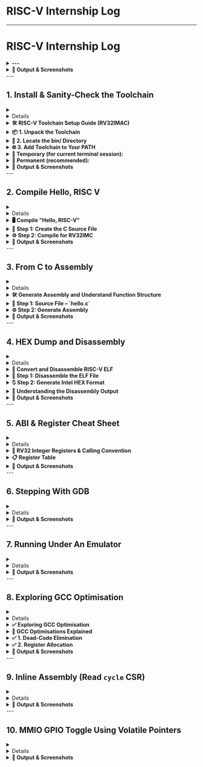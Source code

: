 # RISC-V Internship Log

---

# RISC-V Internship Log

<details>
<summary><strong>---</strong></summary>



</details>

<details>
<summary><strong>📸 Output & Screenshots</strong></summary>

_Add screenshots here._

</details>
---

## 1. Install & Sanity-Check the Toolchain

<details>
<summary><strong><details></strong></summary>

<summary><strong>🧾 Instructions</strong></summary>

</details>

<details>
<summary><strong>🛠️ RISC-V Toolchain Setup Guide (RV32IMAC)</strong></summary>

This guide explains how to unpack the RISC-V toolchain, configure your environment, and verify that everything is working correctly.

---

</details>

<details>
<summary><strong>📦 1. Unpack the Toolchain</strong></summary>

Open a terminal and run:

```bash
tar -xvzf riscv-toolchain-rv32imac-x86_64-ubuntu.tar.gz
```

This will extract a directory, typically named `opt` or `riscv-toolchain`, containing the toolchain files.

---

</details>

<details>
<summary><strong>📁 2. Locate the bin/ Directory</strong></summary>

Navigate to the extracted directory:

```bash
cd path/to/extracted/folder/opt/riscv/bin
```

Replace `path/to/extracted/folder` with the actual path where the toolchain was extracted.

Then list the contents:

```bash
ls
```

You should see binaries like:

- `riscv32-unknown-elf-gcc`
- `riscv32-unknown-elf-objdump`
- `riscv32-unknown-elf-gdb`

---

</details>

<details>
<summary><strong>🌐 3. Add Toolchain to Your PATH</strong></summary>



</details>

<details>
<summary><strong>🔹 Temporary (for current terminal session):</strong></summary>

```bash
export PATH="$PWD:$PATH"
```

</details>

<details>
<summary><strong>🔹 Permanent (recommended):</strong></summary>

To make the change permanent:

**For Bash users:**

```bash
echo 'export PATH="/home/naren/Desktop/VSD/opt/riscv/bin:$PATH"' >> ~/.bashrc
source ~/.bashrc
```

**For Zsh users:**

```bash
echo 'export PATH="/home/naren/Desktop/VSD/opt/riscv/bin:$PATH"' >> ~/.zshrc
source ~/.zshrc
```

---

</details>

<details>
<summary><strong>📸 Output & Screenshots</strong></summary>

_Add screenshots here._

</details>
---

## 2. Compile Hello, RISC V

<details>
<summary><strong><details></strong></summary>

<summary><strong>🧾 Instructions</strong></summary>

</details>

<details>
<summary><strong>🖥️ Compile "Hello, RISC-V"</strong></summary>

This section shows how to write and compile a simple RISC-V program using the `riscv32-unknown-elf-gcc` toolchain for the `rv32imc` target.

</details>

<details>
<summary><strong>📄 Step 1: Create the C Source File</strong></summary>

Create a file called `hello.c` with the following content:
````markdown



#include <stdio.h>

int main() {
    printf("Hello, RISC-V!\n");
    return 0;
}
````

---

</details>

<details>
<summary><strong>⚙️ Step 2: Compile for RV32IMC</strong></summary>

Use the following command to compile the code into a RISC-V ELF binary:

```bash
riscv32-unknown-elf-gcc -march=rv32imc -mabi=ilp32 -o hello.elf hello.c
```

---

</details>

<details>
<summary><strong>📸 Output & Screenshots</strong></summary>

_Add screenshots here._

</details>
---

## 3. From C to Assembly

<details>
<summary><strong><details></strong></summary>

<summary><strong>🧾 Instructions</strong></summary>

Here's a clean and structured **Markdown** version of your instructions with the `.s` file generation and explanation request:

---

</details>

<details>
<summary><strong>🛠️ Generate Assembly and Understand Function Structure</strong></summary>

This section explains how to generate the assembly (`.s`) file for a simple C program targeting RISC-V (`rv32imc`), and what the **function prologue** and **epilogue** mean.

---

</details>

<details>
<summary><strong>📄 Step 1: Source File – `hello.c`</strong></summary>

```c
#include <stdio.h>

int main() {
    printf("Hello, RISC-V!\n");
    return 0;
}
```

---

</details>

<details>
<summary><strong>⚙️ Step 2: Generate Assembly</strong></summary>

Use the following command to generate the assembly file (`hello.s`):

```bash
riscv32-unknown-elf-gcc -S -O0 hello.c
```

* `-S` tells GCC to output assembly instead of object code.
* `-O0` disables optimizations so you can see the raw function structure.

This creates a file named `hello.s`.

---

</details>

<details>
<summary><strong>📸 Output & Screenshots</strong></summary>

_Add screenshots here._

</details>
---

## 4. HEX Dump and Disassembly

<details>
<summary><strong><details></strong></summary>

<summary><strong>🧾 Instructions</strong></summary>

---

</details>

<details>
<summary><strong>🧰 Convert and Disassemble RISC-V ELF</strong></summary>

This guide shows how to convert your compiled ELF binary into a raw hex file and disassemble it for analysis.

---

</details>

<details>
<summary><strong>🔄 Step 1: Disassemble the ELF File</strong></summary>

```bash
riscv32-unknown-elf-objdump -d hello.elf > hello.dump
```

This generates a human-readable disassembly in `hello.dump`.

---

</details>

<details>
<summary><strong>🔃 Step 2: Generate Intel HEX Format</strong></summary>

```bash
riscv32-unknown-elf-objcopy -O ihex hello.elf hello.hex
```

This converts the ELF into an Intel HEX format file (`hello.hex`), often used for flashing embedded devices.

---

</details>

<details>
<summary><strong>🧐 Understanding the Disassembly Output</strong></summary>

A line in the disassembly typically looks like this:

```
00000000 <main>:
   0:  1141        addi   sp,sp,-16
   2:  c606        sw     ra,12(sp)
   ...
```

Each column represents:

| Column           | Meaning                                                                     |
| ---------------- | --------------------------------------------------------------------------- |
| `0:`             | **Address offset** within the function (e.g., 0 bytes from start of `main`) |
| `1141`           | **Raw machine code** (hex representation of the instruction)                |
| `addi sp,sp,-16` | **Mnemonic + operands** — the actual instruction being executed             |

---

</details>

<details>
<summary><strong>📸 Output & Screenshots</strong></summary>

_Add screenshots here._

</details>
---

## 5. ABI & Register Cheat Sheet

<details>
<summary><strong><details></strong></summary>

<summary><strong>🧾 Instructions</strong></summary>

</details>

<details>
<summary><strong>🧠 RV32 Integer Registers & Calling Convention</strong></summary>



</details>

<details>
<summary><strong>📋 Register Table</strong></summary>

| Register | ABI Name | Description / Role                            |
| -------- | -------- | --------------------------------------------- |
| x0       | zero     | Constant 0                                    |
| x1       | ra       | Return address                                |
| x2       | sp       | Stack pointer                                 |
| x3       | gp       | Global pointer                                |
| x4       | tp       | Thread pointer                                |
| x5       | t0       | Temporary register (caller-saved)             |
| x6       | t1       | Temporary register (caller-saved)             |
| x7       | t2       | Temporary register (caller-saved)             |
| x8       | s0/fp    | Saved register / frame pointer (callee-saved) |
| x9       | s1       | Saved register (callee-saved)                 |
| x10      | a0       | Function argument / return value              |
| x11      | a1       | Function argument / return value              |
| x12      | a2       | Function argument                             |
| x13      | a3       | Function argument                             |
| x14      | a4       | Function argument                             |
| x15      | a5       | Function argument                             |
| x16      | a6       | Function argument                             |
| x17      | a7       | Function argument                             |
| x18      | s2       | Saved register (callee-saved)                 |
| x19      | s3       | Saved register (callee-saved)                 |
| x20      | s4       | Saved register (callee-saved)                 |
| x21      | s5       | Saved register (callee-saved)                 |
| x22      | s6       | Saved register (callee-saved)                 |
| x23      | s7       | Saved register (callee-saved)                 |
| x24      | s8       | Saved register (callee-saved)                 |
| x25      | s9       | Saved register (callee-saved)                 |
| x26      | s10      | Saved register (callee-saved)                 |
| x27      | s11      | Saved register (callee-saved)                 |
| x28      | t3       | Temporary register (caller-saved)             |
| x29      | t4       | Temporary register (caller-saved)             |
| x30      | t5       | Temporary register (caller-saved)             |
| x31      | t6       | Temporary register (caller-saved)             |

---

</details>

<details>
<summary><strong>📸 Output & Screenshots</strong></summary>

_Add screenshots here._

</details>
---

## 6. Stepping With GDB

<details>
<summary><strong><details></strong></summary>

<summary><strong>🧾 Instructions</strong></summary>

</details>

<details>
<summary><strong>📸 Output & Screenshots</strong></summary>

_Add screenshots here._

</details>
---

## 7. Running Under An Emulator

<details>
<summary><strong><details></strong></summary>

<summary><strong>🧾 Instructions</strong></summary>

</details>

<details>
<summary><strong>📸 Output & Screenshots</strong></summary>

_Add screenshots here._

</details>
---

## 8. Exploring GCC Optimisation

<details>
<summary><strong><details></strong></summary>

<summary><strong>🧾 Instructions</strong></summary>

</details>

<details>
<summary><strong>✅ Exploring GCC Optimisation</strong></summary>

**`hello.c` Source Code:**

```c
int add(int a, int b) {
    int result = a + b;
    return result;
}

int main() {
    int sum = add(5, 10);
    while (1);  // Infinite loop
    return 0;
}
```

---

**Compile to assembly with no optimization:**

```bash
riscv64-unknown-elf-gcc -march=rv32imac -mabi=ilp32 -O0 -S -o hello_O0.s hello.c
```

**Compile to assembly with high optimization:**

```bash
riscv64-unknown-elf-gcc -march=rv32imac -mabi=ilp32 -O2 -S -o hello_O2.s hello.c
```

---

**Compare output:**

```bash
code hello_O0.s hello_O2.s
```

or

```bash
diff hello_O0.s hello_O2.s
```

---

**Expected Differences:**

| Feature          | `-O0`                              | `-O2`                                  |
| ---------------- | ---------------------------------- | -------------------------------------- |
| Function `add()` | Separate function with call/return | Inlined into `main()`                  |
| Instructions     | More, direct 1-to-1 C translation  | Fewer, optimized                       |
| Stack usage      | Full stack frame setup             | May eliminate frame or reuse registers |
| Dead code        | Retained                           | Removed                                |

---

**Why It Matters:**

* `-O0` is ideal for debugging with GDB (preserves variables, structure).
* `-O2` is used in real firmware for speed and smaller code size.
Great catch, Naren — let me now **clearly explain** the three key optimizations mentioned in the task doc:

---

</details>

<details>
<summary><strong>🧠 GCC Optimisations Explained</strong></summary>



</details>

<details>
<summary><strong>✅ 1. Dead-Code Elimination</strong></summary>

> **What it is:** The compiler removes any code or variables that are never used or have no effect on program output.

**Example:**

```c
int unused = 42;     // Not used anywhere
return 0;
```

* With `-O0`: This line **stays** in the assembly output.
* With `-O2`: The `unused` variable is **completely removed** from the `.s` file.

🔍 **Why:** To reduce code size and improve performance.

---

</details>

<details>
<summary><strong>✅ 2. Register Allocation</strong></summary>

> **What it is:** The compiler tries to **keep values in registers** (like `t0`, `a0`, etc.) instead of RAM/stack to speed up access.

**Example:**

```c
int result = a + b;
```

* With `-O0`: `a` and `b` may be loaded/stored using memory (e.g., stack).
* With `-O2`: `a` and `b` are often kept in registers throughout.

🔍 **Why:** Registers are faster than RAM — better performance.

---

</details>

<details>
<summary><strong>📸 Output & Screenshots</strong></summary>

_Add screenshots here._

</details>
---

## 9. Inline Assembly (Read `cycle` CSR)

<details>
<summary><strong><details></strong></summary>

<summary><strong>🧾 Instructions</strong></summary>

</details>

<details>
<summary><strong>📸 Output & Screenshots</strong></summary>

_Add screenshots here._

</details>
---

## 10. MMIO GPIO Toggle Using Volatile Pointers

<details>
<summary><strong><details></strong></summary>

<summary><strong>🧾 Instructions</strong></summary>

</details>

<details>
<summary><strong>📸 Output & Screenshots</strong></summary>

_Add screenshots here._

</details>
